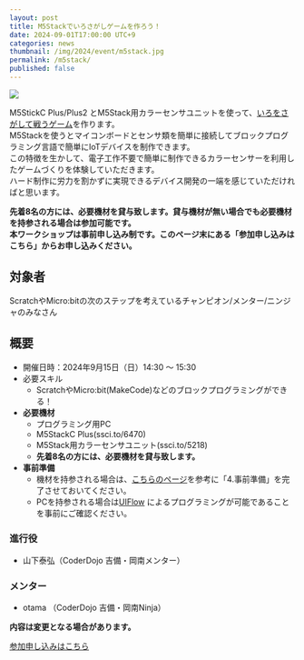 ```yaml
---
layout: post
title: M5Stackでいろさがしゲームを作ろう！
date: 2024-09-01T17:00:00 UTC+9
categories: news
thumbnail: /img/2024/event/m5stack.jpg
permalink: /m5stack/
published: false
---
```


![](/img/2024/event/m5stack.jpg)

M5StickC Plus/Plus2 とM5Stack用カラーセンサユニットを使って、[いろをさがして戦うゲーム](https://protopedia.net/prototype/5078)を作ります。<br />
M5Stackを使うとマイコンボードとセンサ類を簡単に接続してブロックプログラミング言語で簡単にIoTデバイスを制作できます。<br />
この特徴を生かして、電子工作不要で簡単に制作できるカラーセンサーを利用したゲームづくりを体験していただきます。<br />
ハード制作に労力を割かずに実現できるデバイス開発の一端を感じていただければと思います。<br />

**先着8名の方には、必要機材を貸与致します。貸与機材が無い場合でも必要機材を持参される場合は参加可能です。**<br />
**本ワークショップは事前申し込み制です。このページ末にある「参加申し込みはこちら」からお申し込みください。**<br />

## 対象者
ScratchやMicro:bitの次のステップを考えているチャンピオン/メンター/ニンジャのみなさん

## 概要
- 開催日時：2024年9月15日（日）14:30 ～ 15:30
- 必要スキル
  - ScratchやMicro:bit(MakeCode)などのブロックプログラミングができる！
- **必要機材**
    - プログラミング用PC
    - M5StackC Plus(ssci.to/6470)
    - M5Stack用カラーセンサユニット(ssci.to/5218)
    - **先着8名の方には、必要機材を貸与致します。**
- **事前準備**
    - 機材を持参される場合は、[こちらのページ](https://github.com/airpocket-soundman/M5ColorFinderWS/blob/main/README.md)を参考に「4.事前準備」を完了させておいてください。
    - PCを持参される場合は[UIFlow](https://flow.m5stack.com/) によるプログラミングが可能であることを事前にご確認ください。

### 進行役
- 山下泰弘（CoderDojo 吉備・岡南メンター）

### メンター
- otama （CoderDojo 吉備・岡南Ninja）

**内容は変更となる場合があります。**

<div class='framed_button'>
    <a href='https://dojocon-japan.doorkeeper.jp/events/177222' target='_blank'>参加申し込みはこちら</a>
</div>
